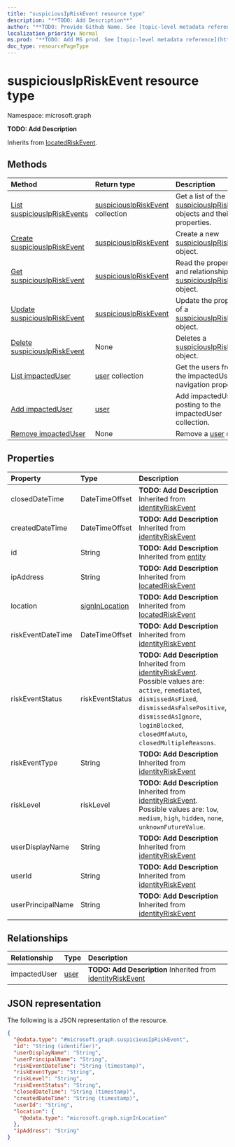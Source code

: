 ```yaml
---
title: "suspiciousIpRiskEvent resource type"
description: "**TODO: Add Description**"
author: "**TODO: Provide Github Name. See [topic-level metadata reference](https://msgo.azurewebsites.net/add/document/guidelines/metadata.html#topic-level-metadata)**"
localization_priority: Normal
ms.prod: "**TODO: Add MS prod. See [topic-level metadata reference](https://msgo.azurewebsites.net/add/document/guidelines/metadata.html#topic-level-metadata)**"
doc_type: resourcePageType
---
```


# suspiciousIpRiskEvent resource type

Namespace: microsoft.graph

**TODO: Add Description**


Inherits from [locatedRiskEvent](../resources/locatedriskevent.md).

## Methods
|Method|Return type|Description|
|:---|:---|:---|
|[List suspiciousIpRiskEvents](../api/suspiciousipriskevent-list.md)|[suspiciousIpRiskEvent](../resources/suspiciousipriskevent.md) collection|Get a list of the [suspiciousIpRiskEvent](../resources/suspiciousipriskevent.md) objects and their properties.|
|[Create suspiciousIpRiskEvent](../api/suspiciousipriskevent-post-suspiciousipriskevents.md)|[suspiciousIpRiskEvent](../resources/suspiciousipriskevent.md)|Create a new [suspiciousIpRiskEvent](../resources/suspiciousipriskevent.md) object.|
|[Get suspiciousIpRiskEvent](../api/suspiciousipriskevent-get.md)|[suspiciousIpRiskEvent](../resources/suspiciousipriskevent.md)|Read the properties and relationships of a [suspiciousIpRiskEvent](../resources/suspiciousipriskevent.md) object.|
|[Update suspiciousIpRiskEvent](../api/suspiciousipriskevent-update.md)|[suspiciousIpRiskEvent](../resources/suspiciousipriskevent.md)|Update the properties of a [suspiciousIpRiskEvent](../resources/suspiciousipriskevent.md) object.|
|[Delete suspiciousIpRiskEvent](../api/suspiciousipriskevent-delete.md)|None|Deletes a [suspiciousIpRiskEvent](../resources/suspiciousipriskevent.md) object.|
|[List impactedUser](../api/suspiciousipriskevent-list-impacteduser.md)|[user](../resources/user.md) collection|Get the users from the impactedUser navigation property.|
|[Add impactedUser](../api/suspiciousipriskevent-post-impacteduser.md)|[user](../resources/user.md)|Add impactedUser by posting to the impactedUser collection.|
|[Remove impactedUser](../api/suspiciousipriskevent-delete-impacteduser.md)|None|Remove a [user](../resources/user.md) object.|

## Properties
|Property|Type|Description|
|:---|:---|:---|
|closedDateTime|DateTimeOffset|**TODO: Add Description** Inherited from [identityRiskEvent](../resources/identityriskevent.md)|
|createdDateTime|DateTimeOffset|**TODO: Add Description** Inherited from [identityRiskEvent](../resources/identityriskevent.md)|
|id|String|**TODO: Add Description** Inherited from [entity](../resources/entity.md)|
|ipAddress|String|**TODO: Add Description** Inherited from [locatedRiskEvent](../resources/locatedriskevent.md)|
|location|[signInLocation](../resources/signinlocation.md)|**TODO: Add Description** Inherited from [locatedRiskEvent](../resources/locatedriskevent.md)|
|riskEventDateTime|DateTimeOffset|**TODO: Add Description** Inherited from [identityRiskEvent](../resources/identityriskevent.md)|
|riskEventStatus|riskEventStatus|**TODO: Add Description** Inherited from [identityRiskEvent](../resources/identityriskevent.md). Possible values are: `active`, `remediated`, `dismissedAsFixed`, `dismissedAsFalsePositive`, `dismissedAsIgnore`, `loginBlocked`, `closedMfaAuto`, `closedMultipleReasons`.|
|riskEventType|String|**TODO: Add Description** Inherited from [identityRiskEvent](../resources/identityriskevent.md)|
|riskLevel|riskLevel|**TODO: Add Description** Inherited from [identityRiskEvent](../resources/identityriskevent.md). Possible values are: `low`, `medium`, `high`, `hidden`, `none`, `unknownFutureValue`.|
|userDisplayName|String|**TODO: Add Description** Inherited from [identityRiskEvent](../resources/identityriskevent.md)|
|userId|String|**TODO: Add Description** Inherited from [identityRiskEvent](../resources/identityriskevent.md)|
|userPrincipalName|String|**TODO: Add Description** Inherited from [identityRiskEvent](../resources/identityriskevent.md)|

## Relationships
|Relationship|Type|Description|
|:---|:---|:---|
|impactedUser|[user](../resources/user.md)|**TODO: Add Description** Inherited from [identityRiskEvent](../resources/identityriskevent.md)|

## JSON representation
The following is a JSON representation of the resource.
<!-- {
  "blockType": "resource",
  "keyProperty": "id",
  "@odata.type": "microsoft.graph.suspiciousIpRiskEvent",
  "baseType": "microsoft.graph.locatedRiskEvent",
  "openType": false
}
-->
``` json
{
  "@odata.type": "#microsoft.graph.suspiciousIpRiskEvent",
  "id": "String (identifier)",
  "userDisplayName": "String",
  "userPrincipalName": "String",
  "riskEventDateTime": "String (timestamp)",
  "riskEventType": "String",
  "riskLevel": "String",
  "riskEventStatus": "String",
  "closedDateTime": "String (timestamp)",
  "createdDateTime": "String (timestamp)",
  "userId": "String",
  "location": {
    "@odata.type": "microsoft.graph.signInLocation"
  },
  "ipAddress": "String"
}
```

